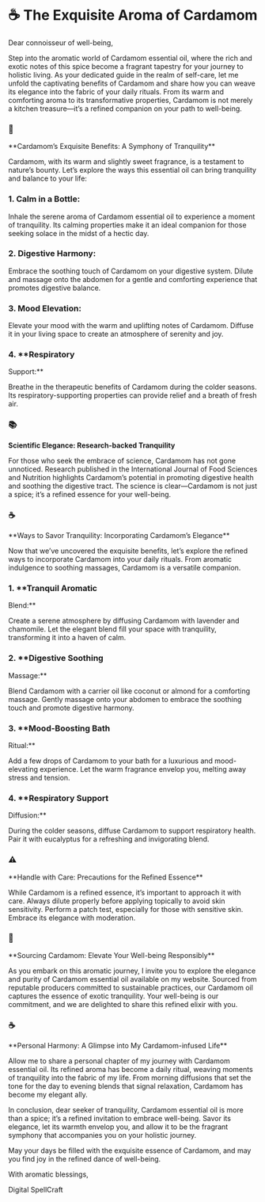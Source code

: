 # ☕ The Exquisite Aroma of Cardamom

Dear connoisseur of well-being,

Step into the aromatic world of Cardamom essential oil, where the
rich and exotic notes of this spice become a fragrant tapestry for your
journey to holistic living. As your dedicated guide in the realm of
self-care, let me unfold the captivating benefits of Cardamom and share
how you can weave its elegance into the fabric of your daily rituals.
From its warm and comforting aroma to its transformative properties,
Cardamom is not merely a kitchen treasure—it’s a refined companion on
your path to well-being.

### 🌿
\*\*Cardamom’s Exquisite Benefits: A Symphony of
Tranquility\*\*

Cardamom, with its warm and slightly sweet fragrance, is a testament
to nature’s bounty. Let’s explore the ways this essential oil can bring
tranquility and balance to your life:

### 1. **Calm in a Bottle:**

Inhale the serene aroma of Cardamom essential oil to experience a
moment of tranquility. Its calming properties make it an ideal companion
for those seeking solace in the midst of a hectic day.

### 2. **Digestive Harmony:**

Embrace the soothing touch of Cardamom on your digestive system.
Dilute and massage onto the abdomen for a gentle and comforting
experience that promotes digestive balance.

### 3. **Mood Elevation:**

Elevate your mood with the warm and uplifting notes of Cardamom.
Diffuse it in your living space to create an atmosphere of serenity and
joy.

### 4. \*\*Respiratory
Support:\*\*

Breathe in the therapeutic benefits of Cardamom during the colder
seasons. Its respiratory-supporting properties can provide relief and a
breath of fresh air.

### 📚
**Scientific Elegance: Research-backed Tranquility**

For those who seek the embrace of science, Cardamom has not gone
unnoticed. Research published in the International Journal of Food
Sciences and Nutrition highlights Cardamom’s potential in promoting
digestive health and soothing the digestive tract. The science is
clear—Cardamom is not just a spice; it’s a refined essence for your
well-being.

### ☕
\*\*Ways to Savor Tranquility: Incorporating Cardamom’s
Elegance\*\*

Now that we’ve uncovered the exquisite benefits, let’s explore the
refined ways to incorporate Cardamom into your daily rituals. From
aromatic indulgence to soothing massages, Cardamom is a versatile
companion.

### 1. \*\*Tranquil Aromatic
Blend:\*\*

Create a serene atmosphere by diffusing Cardamom with lavender and
chamomile. Let the elegant blend fill your space with tranquility,
transforming it into a haven of calm.

### 2. \*\*Digestive Soothing
Massage:\*\*

Blend Cardamom with a carrier oil like coconut or almond for a
comforting massage. Gently massage onto your abdomen to embrace the
soothing touch and promote digestive harmony.

### 3. \*\*Mood-Boosting Bath
Ritual:\*\*

Add a few drops of Cardamom to your bath for a luxurious and
mood-elevating experience. Let the warm fragrance envelop you, melting
away stress and tension.

### 4. \*\*Respiratory Support
Diffusion:\*\*

During the colder seasons, diffuse Cardamom to support respiratory
health. Pair it with eucalyptus for a refreshing and invigorating
blend.

### ⚠️
\*\*Handle with Care: Precautions for the Refined
Essence\*\*

While Cardamom is a refined essence, it’s important to approach it
with care. Always dilute properly before applying topically to avoid
skin sensitivity. Perform a patch test, especially for those with
sensitive skin. Embrace its elegance with moderation.

### 🌿
\*\*Sourcing Cardamom: Elevate Your Well-being
Responsibly\*\*

As you embark on this aromatic journey, I invite you to explore the
elegance and purity of Cardamom essential oil available on my website.
Sourced from reputable producers committed to sustainable practices, our
Cardamom oil captures the essence of exotic tranquility. Your well-being
is our commitment, and we are delighted to share this refined elixir
with you.

### ☕
\*\*Personal Harmony: A Glimpse into My Cardamom-infused
Life\*\*

Allow me to share a personal chapter of my journey with Cardamom
essential oil. Its refined aroma has become a daily ritual, weaving
moments of tranquility into the fabric of my life. From morning
diffusions that set the tone for the day to evening blends that signal
relaxation, Cardamom has become my elegant ally.

In conclusion, dear seeker of tranquility, Cardamom essential oil is
more than a spice; it’s a refined invitation to embrace well-being.
Savor its elegance, let its warmth envelop you, and allow it to be the
fragrant symphony that accompanies you on your holistic journey.

May your days be filled with the exquisite essence of Cardamom, and
may you find joy in the refined dance of well-being.

With aromatic blessings, 

Digital SpellCraft

 